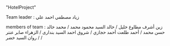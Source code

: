 "HotelProject"

Team leader : زياد مصطفي احمد علي 

members of team :
 زين أشرف مطاوع خليل /
خالد السيد محمود محمد /
محمد خالد حسن محمد /
 أحمد طلعت أحمد حجازي /
شروق احمد السيد بندارى /
الزھراء صابر عنتر /
روان السید خضر /
